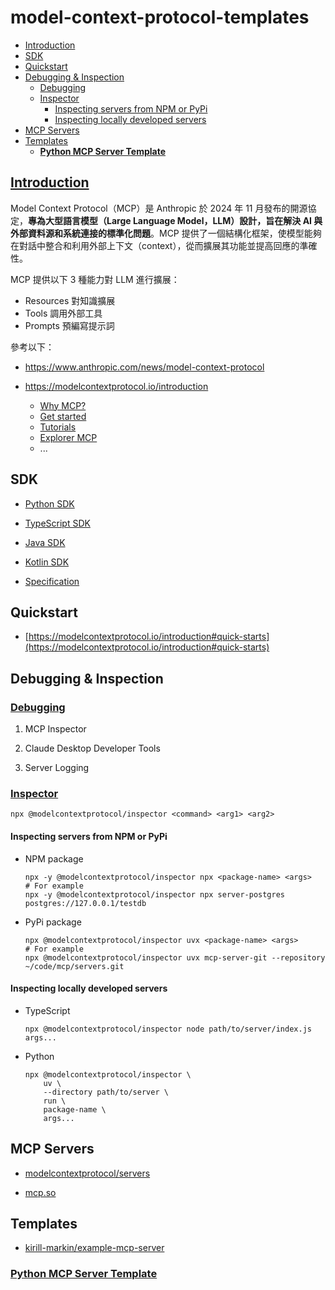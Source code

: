 # model-context-protocol-templates

- [Introduction](#introduction)
- [SDK](#sdk)
- [Quickstart](#quickstart)
- [Debugging & Inspection](#debugging--inspection)
  - [Debugging](#debugging)
  - [Inspector](#inspector)
    - [Inspecting servers from NPM or PyPi](#inspecting-servers-from-npm-or-pypi)
    - [Inspecting locally developed servers](#inspecting-locally-developed-servers)
- [MCP Servers](#mcp-servers)
- [Templates](#templates)
    - [**Python MCP Server Template**](/templates/Python/Guideline.md)

## [Introduction](INTRO.md)

Model Context Protocol（MCP）是 Anthropic 於 2024 年 11 月發布的開源協定，**專為大型語言模型（Large Language Model，LLM）設計，旨在解決 AI 與外部資料源和系統連接的標準化問題**。MCP 提供了一個結構化框架，使模型能夠在對話中整合和利用外部上下文（context），從而擴展其功能並提高回應的準確性。

MCP 提供以下 3 種能力對 LLM 進行擴展：

- Resources 對知識擴展
- Tools 調用外部工具
- Prompts 預編寫提示詞

參考以下：
- https://www.anthropic.com/news/model-context-protocol

- https://modelcontextprotocol.io/introduction

    - [Why MCP?](https://modelcontextprotocol.io/introduction#why-mcp%3F)
    - [Get started](https://modelcontextprotocol.io/introduction#get-started)
    - [Tutorials](https://modelcontextprotocol.io/introduction#tutorials)
    - [Explorer MCP](https://modelcontextprotocol.io/introduction#explore-mcp)
    - ...

## SDK

- [Python SDK](https://github.com/modelcontextprotocol/python-sdk)

- [TypeScript SDK](https://github.com/modelcontextprotocol/typescript-sdk)

- [Java SDK](https://github.com/modelcontextprotocol/java-sdk)

- [Kotlin SDK](https://github.com/modelcontextprotocol/kotlin-sdk)

- [Specification](https://spec.modelcontextprotocol.io/latest/)


## Quickstart

- [https://modelcontextprotocol.io/introduction#quick-starts](https://modelcontextprotocol.io/introduction#quick-starts)

## Debugging & Inspection

### [Debugging](https://modelcontextprotocol.io/docs/tools/debugging)

1. MCP Inspector

2. Claude Desktop Developer Tools

3. Server Logging

### [Inspector](https://modelcontextprotocol.io/docs/tools/inspector)

```
npx @modelcontextprotocol/inspector <command> <arg1> <arg2>
```

#### Inspecting servers from NPM or PyPi

- NPM package

    ```
    npx -y @modelcontextprotocol/inspector npx <package-name> <args>
    # For example
    npx -y @modelcontextprotocol/inspector npx server-postgres postgres://127.0.0.1/testdb
    ```

- PyPi package

    ```
    npx @modelcontextprotocol/inspector uvx <package-name> <args>
    # For example
    npx @modelcontextprotocol/inspector uvx mcp-server-git --repository ~/code/mcp/servers.git
    ```

#### Inspecting locally developed servers

- TypeScript

    ```
    npx @modelcontextprotocol/inspector node path/to/server/index.js args...
    ```

- Python

    ```
    npx @modelcontextprotocol/inspector \
        uv \
        --directory path/to/server \
        run \
        package-name \
        args...
    ```

## MCP Servers

- [modelcontextprotocol/servers](https://github.com/modelcontextprotocol/servers)

- [mcp.so](https://mcp.so/)

## Templates

- [kirill-markin/example-mcp-server](https://github.com/kirill-markin/example-mcp-server)


### [**Python MCP Server Template**](/templates/Python/Guideline.md)